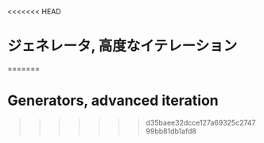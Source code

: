 
<<<<<<< HEAD
# ジェネレータ, 高度なイテレーション
=======
# Generators, advanced iteration
>>>>>>> d35baee32dcce127a69325c274799bb81db1afd8
